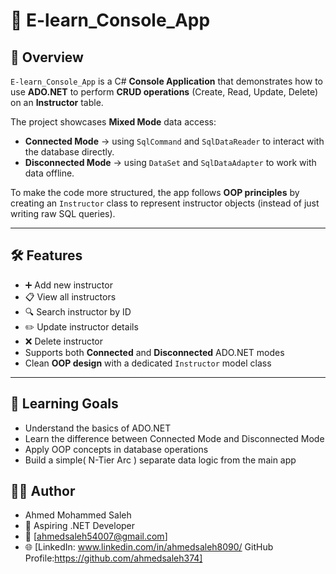 # 📘 E-learn_Console_App  

## 📌 Overview  
`E-learn_Console_App` is a C# **Console Application** that demonstrates how to use **ADO.NET** to perform **CRUD operations** (Create, Read, Update, Delete) on an **Instructor** table.  

The project showcases **Mixed Mode** data access:  
- **Connected Mode** → using `SqlCommand` and `SqlDataReader` to interact with the database directly.  
- **Disconnected Mode** → using `DataSet` and `SqlDataAdapter` to work with data offline.  

To make the code more structured, the app follows **OOP principles** by creating an `Instructor` class to represent instructor objects (instead of just writing raw SQL queries).  

---

## 🛠️ Features  
- ➕ Add new instructor  
- 📋 View all instructors  
- 🔍 Search instructor by ID  
- ✏️ Update instructor details  
- ❌ Delete instructor  
- Supports both **Connected** and **Disconnected** ADO.NET modes  
- Clean **OOP design** with a dedicated `Instructor` model class  

---


## 🎯 Learning Goals
- Understand the basics of ADO.NET
- Learn the difference between Connected Mode and Disconnected Mode
- Apply OOP concepts in database operations
- Build a simple( N-Tier Arc ) separate data logic from the main app


## 👨‍💻 Author
- Ahmed Mohammed Saleh
- 💼 Aspiring .NET Developer
- 📧 [ahmedsaleh54007@gmail.com]
- 🌐 [LinkedIn: www.linkedin.com/in/ahmedsaleh8090/ GitHub Profile:https://github.com/ahmedsaleh374]
